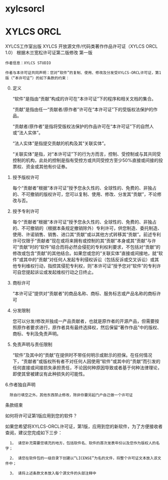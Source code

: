 # xylcsorcl
# XYLCS ORCL
XYLCS工作室出版
XYLCS 开放源文件/代码类著作作品许可证（XYLCS ORCL 1.0）
根据木兰宽松许可证第二版修改
第一版

    作者信息：XYLCS STUDIO

    作者与本许可证共同声明：您对“软件”的复制、使用、修改及分发受XYLCS-ORCL许可证，第1版（“本许可证”）的如下条款的约束：

   0. 定义

      “软件”是指由“贡献”构成的许可在“本许可证”下的程序和相关文档的集合。

      “贡献”是指由任一“贡献者/原作者”许可在“本许可证”下的受版权法保护的作品。

      “贡献者/原作者”是指将受版权法保护的作品许可在“本许可证”下的自然人或“法人实体”。

      “法人实体”是指提交贡献的机构及其“关联实体”。

      “关联实体”是指，对“本许可证”下的行为方而言，控制、受控制或与其共同受控制的机构，此处的控制是指有受控方或共同受控方至少50%直接或间接的投票权、资金或其他有价证券。

   1. 授予版权许可

      每个“贡献者”根据“本许可证”授予您永久性的、全球性的、免费的、非独占的、不可撤销的版权许可，您可以复制、使用、修改、分发其“贡献”，不论修改与否。

   2. 授予专利许可

      每个“贡献者”根据“本许可证”授予您永久性的、全球性的、免费的、非独占的、不可撤销的（根据本条规定撤销除外）专利许可，供您制造、委托制造、使用、许诺销售、销售、进口其“贡献”或以其他方式转移其“贡献”。前述专利许可仅限于“贡献者”现在或将来拥有或控制的其“贡献”本身或其“贡献”与许可“贡献”时的“软件”结合而将必然会侵犯的专利权利要求，不包括对“贡献”的修改或包含“贡献”的其他结合。如果您或您的“关联实体”直接或间接地，就“软件”或其中的“贡献”对任何人发起专利侵权诉讼（包括反诉或交叉诉讼）或其他专利维权行动，指控其侵犯专利权，则“本许可证”授予您对“软件”的专利许可自您提起诉讼或发起维权行动之日终止。

   3. 商标许可

      “本许可证”提供对“贡献者”的商品名称、商标、服务标志或产品名称的商标许可

   4. 分发限制

      您可以分发/修改并独成一产品贡献者，也就是原作者的开源产品，但需要按照原作者要求进行，原作者具有最终选择权，然后保留“著作作品”中的版权、商标、专利及免责声明。

   5. 免责声明与责任限制

      “软件”及其中的“贡献”在提供时不带任何明示或默示的担保。在任何情况下，“贡献者”或版权所有者不对任何人因使用“软件”或其中的“贡献”而引发的任何直接或间接损失承担责任，不论因何种原因导致或者基于何种法律理论，即使其曾被建议有此种损失的可能性。 


   6.作者独自声明

      除自行填空之外，其他东西禁止修改，除非你要另起门户自己做一个许可证



   条款结束 

   如何将许可证第1版应用到您的软件？
   
   如果您希望将XYLCS-ORCL许可证，第1版，应用到您的新软件，为了方便接收者查阅，建议您完成如下三步：

      1， 请您补充需要您填充的地方，包括软件名、软件的首次发表年份以及您作为版权人的名字；

      2， 请您在软件包的一级目录下创建以“LICENSE”为名的文件，将整个许可证文本放入该文件中；

      3， 请将上述条款文本放入每个源文件的头部注释中
